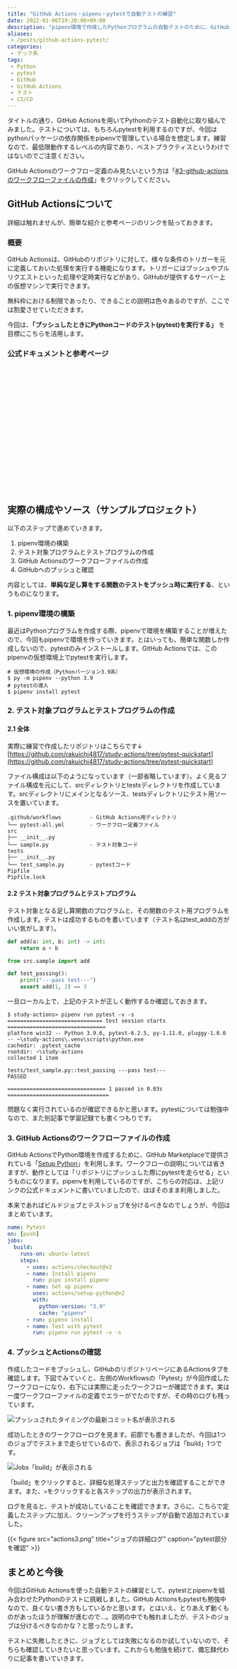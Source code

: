 ```yaml
---
title: "GitHub Actions・pipenv・pytestで自動テストの練習"
date: 2022-01-06T19:20:00+09:00
description: "pipenv環境で作成したPythonプログラムの自動テストのために、GitHub Actionsとpytestのサンプルを作成しました。"
aliases:
 - /posts/github-actions-pytest/
categories:
 - テック系
tags:
 - Python
 - pytest
 - GitHub
 - GitHub Actions
 - テスト
 - CI/CD
---
```


タイトルの通り、GitHub Actionsを用いてPythonのテスト自動化に取り組んでみました。テストについては、もちろんpytestを利用するのですが、今回はpythonパッケージの依存関係をpipenvで管理している場合を想定します。練習なので、最低限動作するレベルの内容であり、ベストプラクティスというわけではないのでご注意ください。

GitHub Actionsのワークフロー定義のみ見たいという方は「[#3-github-actionsのワークフローファイルの作成](#3-github-actionsのワークフローファイルの作成)」をクリックしてください。


## GitHub Actionsについて

詳細は触れませんが、簡単な紹介と参考ページのリンクを貼っておきます。

### 概要

GitHub Actionsは、GitHubのリポジトリに対して、様々な条件のトリガーを元に定義しておいた処理を実行する機能になります。トリガーにはプッシュやプルリクエストといった処理や定時実行などがあり、GitHubが提供するサーバー上の仮想マシンで実行できます。

無料枠における制限であったり、できることの説明は色々あるのですが、ここでは割愛させていただきます。

今回は、**「プッシュしたときにPythonコードのテスト(pytest)を実行する」** を目標にこちらを活用します。

### 公式ドキュメントと参考ページ

<div class="iframely-embed"><div class="iframely-responsive" style="height: 140px; padding-bottom: 0;"><a href="https://docs.github.com/ja/actions" data-iframely-url="//cdn.iframe.ly/NoxR6v1"></a></div></div><script async src="//cdn.iframe.ly/embed.js" charset="utf-8"></script>

<div class="iframely-embed"><div class="iframely-responsive" style="height: 140px; padding-bottom: 0;"><a href="https://knowledge.sakura.ad.jp/23478/" data-iframely-url="//cdn.iframe.ly/NWhFaV3"></a></div></div><script async src="//cdn.iframe.ly/embed.js" charset="utf-8"></script>

## 実際の構成やソース（サンプルプロジェクト）

以下のステップで進めていきます。

1. pipenv環境の構築
2. テスト対象プログラムとテストプログラムの作成
3. GitHub Actionsのワークフローファイルの作成
4. GitHubへのプッシュと確認

内容としては、**単純な足し算をする関数のテストをプッシュ時に実行する**、というものになります。

### 1. pipenv環境の構築

最近はPythonプログラムを作成する際、pipenvで環境を構築することが増えたので、今回もpipenvで環境を作っていきます。とはいっても、簡単な関数しか作成しないので、pytestのみインストールします。GitHub Actionsでは、このpipenvの仮想環境上でpytestを実行します。

```shell
# 仮想環境の作成（Pythonバージョン3.9系）
$ py -m pipenv --python 3.9
# pytestの導入
$ pipenv install pytest
```

### 2. テスト対象プログラムとテストプログラムの作成

#### 2.1 全体

実際に練習で作成したリポジトリはこちらです↓  
[https://github.com/rakuichi4817/study-actions/tree/pytest-quickstart](https://github.com/rakuichi4817/study-actions/tree/pytest-quickstart)

ファイル構成は以下のようになっています（一部省略しています）。よく見るファイル構成を元にして、srcディレクトリとtestsディレクトリを作成しています。srcディレクトリにメインとなるソース、testsディレクトリにテスト用ソースを置いています。

```text
.github/workflows         - GitHub Actions用ディレクトリ
└── pytest-all.yml        - ワークフロー定義ファイル
src
├── __init__.py
└── sample.py             - テスト対象コード
tests
├── __init__.py
└── test_sample.py        - pytestコード
Pipfile
Pipfile.lock
```

#### 2.2 テスト対象プログラムとテストプログラム

テスト対象となる足し算関数のプログラムと、その関数のテスト用プログラムを作成します。テストは成功するものを書いています（テスト名はtest_addの方がいい気がします）。

```src/sample.py
def add(a: int, b: int) -> int:
    return a + b
```

```tests/test_sample.py
from src.sample import add

def test_passing():
    print("---pass test---")
    assert add(1, 2) == 3
```

一旦ローカル上で、上記のテストが正しく動作するか確認しておきます。

```shell
$ study-actions> pipenv run pytest -v -s
============================== test session starts ===============================
platform win32 -- Python 3.9.6, pytest-6.2.5, py-1.11.0, pluggy-1.0.0 -- ~\study-actions\.venv\scripts\python.exe
cachedir: .pytest_cache
rootdir: ~\study-actions
collected 1 item

tests/test_sample.py::test_passing ---pass test---
PASSED

=============================== 1 passed in 0.03s ================================
```

問題なく実行されているのが確認できるかと思います。pytestについては勉強中なので、また別記事で学習記録でも書くつもりです。

### 3. GitHub Actionsのワークフローファイルの作成

GitHub ActionsでPython環境を作成するために、GitHub Marketplaceで提供されている「[Setup Python](https://github.com/marketplace/actions/setup-python)」を利用します。ワークフローの説明については省きますが、動作としては「リポジトリにプッシュした際にpytestを走らせる」というものになります。pipenvを利用しているのですが、こちらの対応は、上記リンクの公式ドキュメントに書いていましたので、ほぼそのまま利用しました。

本来であればビルドジョブとテストジョブを分けるべきなのでしょうが、今回はまとめています。

```.github/workflows/pytest-all.yml
name: Pytest
on: [push]
jobs:
  build:
    runs-on: ubuntu-latest
    steps:
      - uses: actions/checkout@v2
      - name: Install pipenv
        run: pipx install pipenv  
      - name: Set up pipenv
        uses: actions/setup-python@v2
        with:
          python-version: "3.9"
          cache: "pipenv"
      - run: pipenv install
      - name: Test with pytest
        run: pipenv run pytest -v -s
```

### 4. プッシュとActionsの確認

作成したコードをプッシュし、GitHubのリポジトリページにあるActionsタブを確認します。下図でみていくと、左側のWorkflowsの「Pytest」が今回作成したワークフローになり、右下には実際に走ったワークフローが確認できます。実は一度ワークフローファイルの定義でエラーがでたのですが、その時のログも残っています。

![プッシュされたタイミングの最新コミット名が表示される](actions1.png "プッシュされたタイミングの最新コミット名が表示される")

成功したときのワークフローログを見ます。前節でも書きましたが、今回は1つのジョブでテストまで走らせているので、表示されるジョブは「build」1つです。

![Jobs「build」が表示される](actions2.png "Jobs「build」が表示される")

「build」をクリックすると、詳細な処理ステップと出力を確認することができます。また、`>`をクリックすると各ステップの出力が表示されます。

ログを見ると、テストが成功していることを確認できます。さらに、こちらで定義したステップに加え、クリーンアップを行うステップが自動で追加されていました。

{{< figure src="actions3.png" title="ジョブの詳細ログ" caption="pytest部分を確認" >}}

## まとめと今後

今回はGitHub Actionsを使った自動テストの練習として、pytestとpipenvを組み合わせたPythonのテストに挑戦しました。GitHub Actionsもpytestも勉強中なので、良くない書き方もしているかと思います。とはいえ、とりあえず動くものがあったほうが理解が進むので...。説明の中でも触れましたが、テストのジョブは分けるべきなのかな？と思ったりします。

テストに失敗したときに、ジョブとしては失敗になるのか試していないので、そちらも確認していきたいと思っています。これからも勉強を続けて、備忘録代わりに記事を書いていきます。